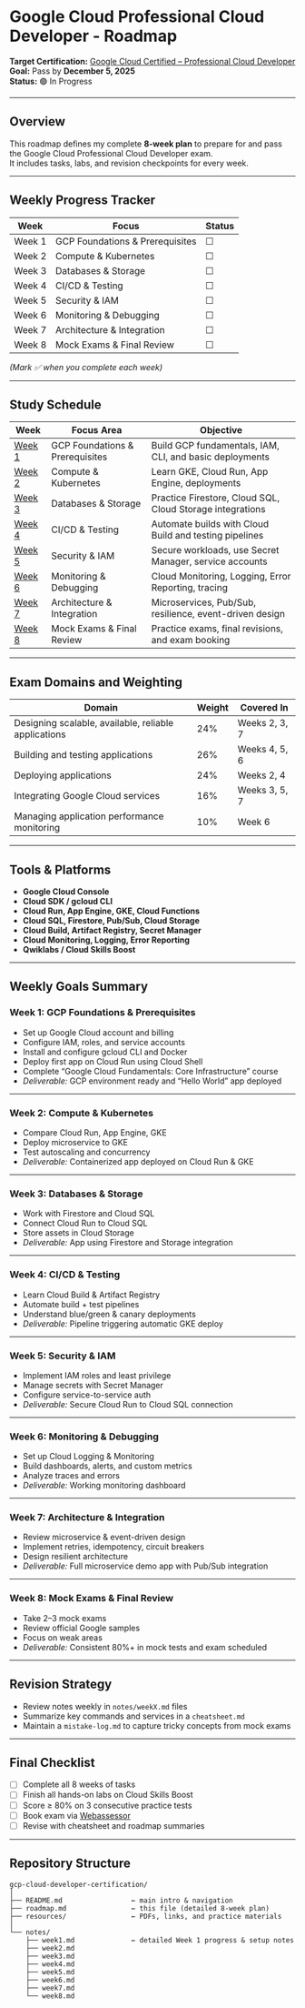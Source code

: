 # Google Cloud Professional Cloud Developer - Roadmap

**Target Certification:** [Google Cloud Certified – Professional Cloud Developer](https://cloud.google.com/learn/certification/cloud-developer)  
**Goal:** Pass by **December 5, 2025**  
**Status:** 🟢 In Progress  

---

## Overview
This roadmap defines my complete **8-week plan** to prepare for and pass the Google Cloud Professional Cloud Developer exam.  
It includes tasks, labs, and revision checkpoints for every week.  

---

## Weekly Progress Tracker

| Week | Focus | Status |
|------|--------|---------|
| Week 1 | GCP Foundations & Prerequisites | ☐ |
| Week 2 | Compute & Kubernetes | ☐ |
| Week 3 | Databases & Storage | ☐ |
| Week 4 | CI/CD & Testing | ☐ |
| Week 5 | Security & IAM | ☐ |
| Week 6 | Monitoring & Debugging | ☐ |
| Week 7 | Architecture & Integration | ☐ |
| Week 8 | Mock Exams & Final Review | ☐ |

*(Mark ✅ when you complete each week)*

---

## Study Schedule

| Week | Focus Area | Objective |
|------|-------------|-----------|
| [Week 1](./notes/week1.md) | GCP Foundations & Prerequisites | Build GCP fundamentals, IAM, CLI, and basic deployments |
| [Week 2](./notes/week2.md) | Compute & Kubernetes | Learn GKE, Cloud Run, App Engine, deployments |
| [Week 3](./notes/week3.md) | Databases & Storage | Practice Firestore, Cloud SQL, Cloud Storage integrations |
| [Week 4](./notes/week4.md) | CI/CD & Testing | Automate builds with Cloud Build and testing pipelines |
| [Week 5](./notes/week5.md) | Security & IAM | Secure workloads, use Secret Manager, service accounts |
| [Week 6](./notes/week6.md) | Monitoring & Debugging | Cloud Monitoring, Logging, Error Reporting, tracing |
| [Week 7](./notes/week7.md) | Architecture & Integration | Microservices, Pub/Sub, resilience, event-driven design |
| [Week 8](./notes/week8.md) | Mock Exams & Final Review | Practice exams, final revisions, and exam booking |

---

## Exam Domains and Weighting

| Domain | Weight | Covered In |
|---------|---------|-------------|
| Designing scalable, available, reliable applications | 24% | Weeks 2, 3, 7 |
| Building and testing applications | 26% | Weeks 4, 5, 6 |
| Deploying applications | 24% | Weeks 2, 4 |
| Integrating Google Cloud services | 16% | Weeks 3, 5, 7 |
| Managing application performance monitoring | 10% | Week 6 |

---

## Tools & Platforms

- **Google Cloud Console**  
- **Cloud SDK / gcloud CLI**  
- **Cloud Run, App Engine, GKE, Cloud Functions**  
- **Cloud SQL, Firestore, Pub/Sub, Cloud Storage**  
- **Cloud Build, Artifact Registry, Secret Manager**  
- **Cloud Monitoring, Logging, Error Reporting**  
- **Qwiklabs / Cloud Skills Boost**

---

## Weekly Goals Summary

### Week 1: GCP Foundations & Prerequisites
- Set up Google Cloud account and billing  
- Configure IAM, roles, and service accounts  
- Install and configure gcloud CLI and Docker  
- Deploy first app on Cloud Run using Cloud Shell  
- Complete “Google Cloud Fundamentals: Core Infrastructure” course  
- *Deliverable:* GCP environment ready and “Hello World” app deployed

---

### Week 2: Compute & Kubernetes
- Compare Cloud Run, App Engine, GKE  
- Deploy microservice to GKE  
- Test autoscaling and concurrency  
- *Deliverable:* Containerized app deployed on Cloud Run & GKE  

---

### Week 3: Databases & Storage
- Work with Firestore and Cloud SQL  
- Connect Cloud Run to Cloud SQL  
- Store assets in Cloud Storage  
- *Deliverable:* App using Firestore and Storage integration  

---

### Week 4: CI/CD & Testing
- Learn Cloud Build & Artifact Registry  
- Automate build + test pipelines  
- Understand blue/green & canary deployments  
- *Deliverable:* Pipeline triggering automatic GKE deploy  

---

### Week 5: Security & IAM
- Implement IAM roles and least privilege  
- Manage secrets with Secret Manager  
- Configure service-to-service auth  
- *Deliverable:* Secure Cloud Run to Cloud SQL connection  

---

### Week 6: Monitoring & Debugging
- Set up Cloud Logging & Monitoring  
- Build dashboards, alerts, and custom metrics  
- Analyze traces and errors  
- *Deliverable:* Working monitoring dashboard  

---

### Week 7: Architecture & Integration
- Review microservice & event-driven design  
- Implement retries, idempotency, circuit breakers  
- Design resilient architecture  
- *Deliverable:* Full microservice demo app with Pub/Sub integration  

---

### Week 8: Mock Exams & Final Review
- Take 2–3 mock exams  
- Review official Google samples  
- Focus on weak areas  
- *Deliverable:* Consistent 80%+ in mock tests and exam scheduled  

---

## Revision Strategy
- Review notes weekly in `notes/weekX.md` files  
- Summarize key commands and services in a `cheatsheet.md`  
- Maintain a `mistake-log.md` to capture tricky concepts from mock exams  

---

## Final Checklist
- [ ] Complete all 8 weeks of tasks  
- [ ] Finish all hands-on labs on Cloud Skills Boost  
- [ ] Score ≥ 80% on 3 consecutive practice tests  
- [ ] Book exam via [Webassessor](https://www.webassessor.com/googlecloud)  
- [ ] Revise with cheatsheet and roadmap summaries  

---

## Repository Structure
```text
gcp-cloud-developer-certification/
│
├── README.md                 ← main intro & navigation
├── roadmap.md                ← this file (detailed 8-week plan)
├── resources/                ← PDFs, links, and practice materials
│
└── notes/
    ├── week1.md              ← detailed Week 1 progress & setup notes
    ├── week2.md
    ├── week3.md
    ├── week4.md
    ├── week5.md
    ├── week6.md
    ├── week7.md
    └── week8.md
